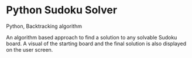 # Python Sudoku Solver
Python, Backtracking algorithm

An algorithm based approach to find a solution to any solvable Sudoku board. A visual of the starting board and the final solution is also displayed on the user screen.
